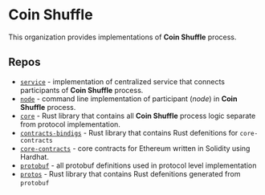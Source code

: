 # Coin Shuffle

This organization provides implementations of **Coin Shuffle** process.

## Repos


+ [`service`](https://github.com/coin-shuffle/service) - implementation of centralized service that
  connects participants of **Coin Shuffle** process.
+ [`node`](https://github.com/coin-shuffle/node) - command line implementation of participant (_node_)
  in **Coin Shuffle** process.
+ [`core`](https://github.com/coin-shuffle/core) - Rust library that contains all **Coin Shuffle**
  process logic separate from protocol implementation.
+ [`contracts-bindigs`](https://github.com/coin-shuffle/contracts-bindings) - Rust library that contains
  Rust defenitions for `core-contracts`
+ [`core-contracts`](https://github.com/coin-shuffle/core-contracts) - core contracts for Ethereum written
  in Solidity using Hardhat.
+ [`protobuf`](https://github.com/coin-shuffle/protobuf) - all protobuf definitions used in protocol level
  implementation
+ [`protos`](https://github.com/coin-shuffle/protos) - Rust library that contains Rust defenitions
  generated from `protobuf`
